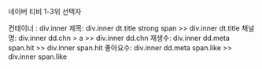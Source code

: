 네이버 티비 1-3위 선택자

컨테이너 : div.inner
제목: div.inner dt.title strong span  >> div.inner dt.title
채널명: div.inner dd.chn > a          >> div.inner dd.chn
재생수: div.inner dd.meta span.hit    >> div.inner span.hit
좋아요수: div.inner dd.meta span.like >> div.inner span.like